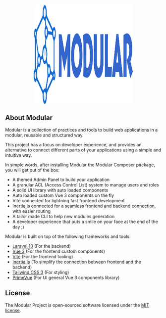 <p align="center" style="margin: 24px;">
    <a href="https://docs.ismodular.com" target="_blank">
    <img src="art/modular-logo.svg" width="320" height="320"></a>
</p>

## About Modular

Modular is a collection of practices and tools to build web applications in a modular, reusable and structured way.

This project has a focus on developer experience, and provides an alternative to connect different parts of your applications using a simple and intuitive way.

In simple words, after installing Modular the Modular Composer package, you will get out of the box:

-   A themed Admin Panel to build your application
-   A granular ACL (Access Control List) system to manage users and roles
-   A solid UI library with auto loaded components
-   Auto loaded custom Vue 3 components on the fly
-   Vite connected for lightning fast frontend development
-   Inertia.js connected for a seamless frontend and backend connection, with easier routing
-   A tailor made CLI to help new modules generation
-   A developer experience that puts a smile on your face at the end of the day ;)

Modular is built on top of the following frameworks and tools:

-   [Laravel 10](https://laravel.com/) (For the backend)
-   [Vue 3](https://vuejs.org/) (For the frontend custom components)
-   [Vite](https://vitejs.dev/) (For the frontend tooling)
-   [Inertia.js](https://inertiajs.com/) (To simplify the connection between frontend and the backend)
-   [Tailwind CSS 3](https://tailwindcss.com/) (For styling)
-   [PrimeVue](https://primefaces.org/primevue/) (For UI general Vue 3 components library)

## License

The Modular Project is open-sourced software licensed under the [MIT license](LICENSE.md).
